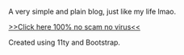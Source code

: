 A very simple and plain blog, just like my life lmao.

[>>Click here 100% no scam no virus<<](https://blog.aozora.my.id)

Created using 11ty and Bootstrap.
